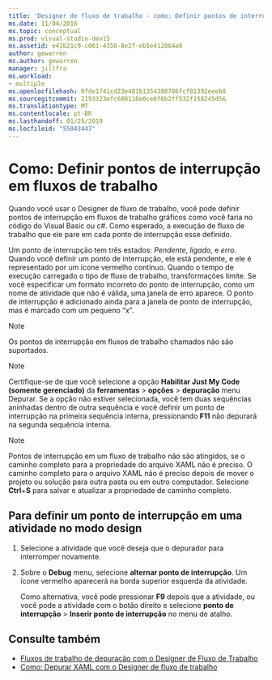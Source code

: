```yaml
---
title: 'Designer de fluxo de trabalho - como: Definir pontos de interrupção em fluxos de trabalho'
ms.date: 11/04/2016
ms.topic: conceptual
ms.prod: visual-studio-dev15
ms.assetid: e41b21c9-c061-4358-8e2f-eb5e412864a8
author: gewarren
ms.author: gewarren
manager: jillfra
ms.workload:
- multiple
ms.openlocfilehash: 0fde1741cd23e481b1354380786fcf81392eeeb8
ms.sourcegitcommit: 2193323efc608118e0ce6f6b2ff532f158245d56
ms.translationtype: MT
ms.contentlocale: pt-BR
ms.lasthandoff: 01/25/2019
ms.locfileid: "55043447"
---
```

# <a name="how-to-set-breakpoints-in-workflows"></a>Como: Definir pontos de interrupção em fluxos de trabalho

Quando você usar o Designer de fluxo de trabalho, você pode definir pontos de interrupção em fluxos de trabalho gráficos como você faria no código do Visual Basic ou c#. Como esperado, a execução de fluxo de trabalho que ele pare em cada ponto de interrupção esse definido.

Um ponto de interrupção tem três estados: *Pendente*, *ligado*, e *erro*. Quando você definir um ponto de interrupção, ele está pendente, e ele é representado por um ícone vermelho contínuo. Quando o tempo de execução carregado o tipo de fluxo de trabalho, transformações limite. Se você especificar um formato incorreto do ponto de interrupção, como um nome de atividade que não é válida, uma janela de erro aparece. O ponto de interrupção é adicionado ainda para a janela de ponto de interrupção, mas é marcado com um pequeno “x”.

> [!NOTE]
> Os pontos de interrupção em fluxos de trabalho chamados não são suportados.

> [!NOTE]
> Certifique-se de que você selecione a opção **Habilitar Just My Code (somente gerenciado)** da **ferramentas** > **opções** > **depuração**  menu Depurar. Se a opção não estiver selecionada, você tem duas sequências aninhadas dentro de outra sequência e você definir um ponto de interrupção na primeira sequência interna, pressionando **F11** não depurará na segunda sequência interna.

> [!NOTE]
> Pontos de interrupção em um fluxo de trabalho não são atingidos, se o caminho completo para a propriedade do arquivo XAML não é preciso. O caminho completo para o arquivo XAML não é preciso depois de mover o projeto ou solução para outra pasta ou em outro computador. Selecione **Ctrl**+**S** para salvar e atualizar a propriedade de caminho completo.

## <a name="to-set-a-breakpoint-on-an-activity-in-the-design-view"></a>Para definir um ponto de interrupção em uma atividade no modo design

1. Selecione a atividade que você deseja que o depurador para interromper novamente.

2. Sobre o **Debug** menu, selecione **alternar ponto de interrupção**. Um ícone vermelho aparecerá na borda superior esquerda da atividade.

   Como alternativa, você pode pressionar **F9** depois que a atividade, ou você pode a atividade com o botão direito e selecione **ponto de interrupção** > **Inserir ponto de interrupção** no menu de atalho.

## <a name="see-also"></a>Consulte também

- [Fluxos de trabalho de depuração com o Designer de Fluxo de Trabalho](../workflow-designer/debugging-workflows-with-the-workflow-designer.md)
- [Como: Depurar XAML com o Designer de fluxo de trabalho](../workflow-designer/how-to-debug-xaml-with-the-workflow-designer.md)